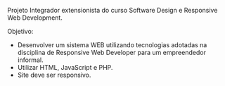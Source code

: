 Projeto Integrador extensionista do curso Software Design e Responsive Web Development.

Objetivo:
- Desenvolver um sistema WEB utilizando tecnologias adotadas na disciplina de
Responsive Web Developer para um empreendedor informal.
- Utilizar HTML, JavaScript e PHP.
- Site deve ser responsivo.
